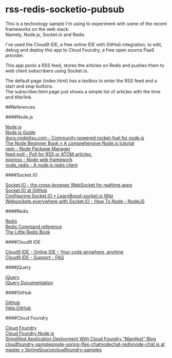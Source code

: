 rss-redis-socketio-pubsub
=========================

This is a technology sample I'm using to experiment with some of the recent frameworks on the web stack.  
Namely, Node.js, Socket.io and Redis

I've used the Cloud9 IDE, a free online IDE with GitHub integration, to edit, debug and deploy this app to Cloud Foundry, a free open source PaaS provider.

This app pools a RSS feed, stores the articles on Redis and pushes them to web client subscribers using Socket.io.

The default page (index.html) has a textbox to enter the RSS feed and a start and stop buttons.  
The subscriber.html page just shows a simple list of articles with the time and title/link. 

##References

####Node.js

[Node.js](http://nodejs.org)  
[Node.js Guide](http://nodemanual.org/latest/nodejs_dev_guide/)  
[docs.nodejitsu.com - Community powered rocket-fuel for node.js](http://docs.nodejitsu.com/)  
[The Node Beginner Book » A comprehensive Node.js tutorial](http://www.nodebeginner.org/)  
[npm - Node Package Manager](http://npmjs.org/)  
[feed-poll - Poll for RSS or ATOM articles.](https://github.com/sentientwaffle/feed-poll)  
[express - Node web framework](http://expressjs.com/)  
[node_redis - A node.js redis client](https://github.com/mranney/node_redis)

####Socket.IO

[Socket.IO - the cross-browser WebSocket for realtime apps](http://socket.io/)  
[Socket.IO at GitHub](https://github.com/LearnBoost/socket.io)  
[Configuring Socket.IO • LearnBoost-socket.io Wiki](https://github.com/LearnBoost/Socket.IO/wiki/Configuring-Socket.IO)  
[Websockets everywhere with Socket.IO - How To Node - NodeJS](http://howtonode.org/websockets-socketio)

####Redis

[Redis](http://redis.io/)  
[Redis Command reference](http://redis.io/commands)  
[The Little Redis Book](http://openmymind.net/2012/1/23/The-Little-Redis-Book/)

####Cloud9 IDE

[Cloud9 IDE - Online IDE – Your code anywhere, anytime](http://c9.io/)  
[Cloud9 IDE - Support - FAQ](http://c9.io/site/category/faq/)

####jQuery

[jQuery](http://jquery.com)  
[jQuery Documentation](http://docs.jquery.com/Main_Page)

####GitHub

[GitHub](https://github.com/)  
[Help.GitHub](http://help.github.com/)

####Cloud Foundry

[Cloud Foundry](http://www.cloudfoundry.com/)  
[Cloud Foundry Node.js](http://docs.cloudfoundry.com/frameworks/nodejs/nodejs.html)  
[Simplified Application Deployment With Cloud Foundry “Manifest” Blog](http://blog.cloudfoundry.com/post/13481010498/simplified-application-deployment-with-cloud-foundry-manifest)  
[cloudfoundry-samplesnode-spring-flex-chatnodechat-redisnode-chat.js at master • SpringSourcecloudfoundry-samples](https://github.com/SpringSource/cloudfoundry-samples/blob/master/node-spring-flex-chat/nodechat-redis/node-chat.js#L33)